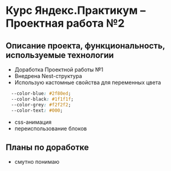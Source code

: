 # Курс Яндекс.Практикум – Проектная работа №2

## Описание проекта, функциональность, используемые технологии

* Доработка Проектной работы №1
* Внедрена Nest-структура
* Использую кастомные свойства для переменных цвета
```css
  --color-blue: #2f80ed;
  --color-black: #1f1f1f;
  --color-grey: #f2f2f2;
  --color-text: #000;
```
* css-анимация
* переиспользование блоков

## Планы по доработке
* смутно понимаю
